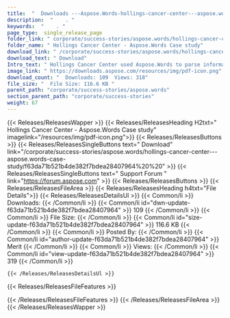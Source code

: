 ```yaml
---
title:  "  Downloads ---Aspose.Words-hollings-cancer-center---aspose.words-case-study . " 
description:  "    . " 
keywords:  "    . " 
page_type:  single_release_page
folder_link: " corporate/success-stories/aspose.words/hollings-cancer-center---aspose.words-case-study/"
folder_name: " Hollings Cancer Center - Aspose.Words Case study"
download_link: " /corporate/success-stories/aspose.words/hollings-cancer-center---aspose.words-case-study/f63da71b521b4de382f7bdea28407964"
download_text: " Download"
Intro_text: " Hollings Cancer Center used Aspose.Words to parse information back into a databa..."
image_link: " https://downloads.aspose.com/resources/img/pdf-icon.png"
download_count: "  Downloads: 109  Views: 318"
file_size: "  File Size: 116.6 KB "
parent_path: "corporate/success-stories/aspose.words"
section_parent_path: "corporate/success-stories"
weight: 67 
---
```


{{< Releases/ReleasesWapper >}}
  {{< Releases/ReleasesHeading H2txt=" Hollings Cancer Center - Aspose.Words Case study" imagelink="/resources/img/pdf-icon.png">}}
  {{< Releases/ReleasesButtons >}}
    {{< Releases/ReleasesSingleButtons text=" Download" link="/corporate/success-stories/aspose.words/hollings-cancer-center---aspose.words-case-study/f63da71b521b4de382f7bdea28407964%20%20" >}}
    {{< Releases/ReleasesSingleButtons text=" Support Forum " link="https://forum.aspose.com" >}}
  {{< Releases/ReleasesButtons >}}
  {{< Releases/ReleasesFileArea >}}
    {{< Releases/ReleasesHeading h4txt="File Details">}}
    {{< Releases/ReleasesDetailsUl >}}
            {{< Common/li  >}} Downloads: {{< /Common/li >}} 
      {{< Common/li id="dwn-update-f63da71b521b4de382f7bdea28407964" >}} 109 {{< /Common/li >}} 
      {{< Common/li  >}} File Size: {{< /Common/li >}} 
      {{< Common/li id="size-update-f63da71b521b4de382f7bdea28407964" >}} 116.6 KB {{< /Common/li >}} 
      {{< Common/li  >}} Posted By: {{< /Common/li >}} 
      {{< Common/li id="author-update-f63da71b521b4de382f7bdea28407964" >}} Merit {{< /Common/li >}} 
      {{< Common/li  >}} Views: {{< /Common/li >}} 
      {{< Common/li id="view-update-f63da71b521b4de382f7bdea28407964" >}} 319 {{< /Common/li >}} 

    {{< /Releases/ReleasesDetailsUl >}}

  {{< Releases/ReleasesFileFeatures >}}
      
  {{< /Releases/ReleasesFileFeatures >}}
 {{< /Releases/ReleasesFileArea >}}
{{< /Releases/ReleasesWapper >}}



